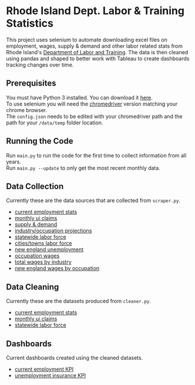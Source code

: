 # Rhode Island Dept. Labor & Training Statistics
 
This project uses selenium to automate downloading excel files on employment, wages, supply & demand and other labor related stats from Rhode Island's [Department of Labor and Training](http://www.dlt.ri.gov/lmi/data.htm). The data is then cleaned using pandas and shaped to better work with Tableau to create dashboards tracking changes over time.

## Prerequisites

You must have Python 3 installed.  You can download it
[here](https://www.python.org/downloads/).  
To use selenium you will need the [chromedriver](https://sites.google.com/a/chromium.org/chromedriver/downloads) version matching your chrome browser.  
The `config.json` needs to be edited with your chromedriver path and the path for your `/data/temp` folder location.

## Running the Code

Run `main.py` to run the code for the first time to collect information from all years.  
Run `main.py --update` to only get the most recent monthly data.

## Data Collection

Currently these are the data sources that are collected from `scraper.py`.

- [current employment stats](http://www.dlt.ri.gov/lmi/ces.htm)
- [monthly ui claims](http://www.dlt.ri.gov/lmi/uiadmin.htm)
- [supply & demand](http://www.dlt.ri.gov/lmi/publications/supply&demand.htm)
- [industry/occupation projections](http://www.dlt.ri.gov/lmi/proj.htm)
- [statewide labor force](http://www.dlt.ri.gov/lmi/laus/state/state.htm)
- [cities/towns labor force](http://www.dlt.ri.gov/lmi/laus/town/town.htm)
- [new england unemployment](http://www.dlt.ri.gov/lmi/laus/us/us.htm)
- [occupation wages](http://www.dlt.ri.gov/lmi/oes/stateocc.htm)
- [total wages by industry](http://www.dlt.ri.gov/lmi/es202/4digit/2018.htm)
- [new england wages by occupation](http://www.dlt.ri.gov/lmi/oes/nemedian.html)

## Data Cleaning

Currently these are the datasets produced from `cleaner.py`.

- [current employment stats](https://drive.google.com/uc?export=download&id=172-erLbyV1JmLEdfZ8wOGSG-Z-FN0cky)
- [monthly ui claims](https://drive.google.com/uc?export=download&id=1L_LzSpYCit3pSYA_0EceXeEYgXdFSG8I)
- [statewide labor force](https://drive.google.com/uc?export=download&id=1LHThi6WTyVPnFu4hS-kBMTBfgcvbhlhM)

## Dashboards

Current dashboards created using the cleaned datasets.

- [current employment KPI](https://ivizri.com/posts/2019/11/rhode-island-ces/)
- [unemployment insurance KPI](https://ivizri.com/posts/2019/12/rhode-island-ui/)
